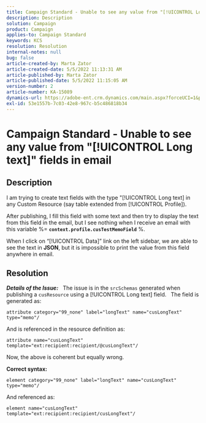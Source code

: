 ```yaml
---
title: Campaign Standard - Unable to see any value from "[!UICONTROL Long text]" fields in email
description: Description
solution: Campaign
product: Campaign
applies-to: Campaign Standard
keywords: KCS
resolution: Resolution
internal-notes: null
bug: false
article-created-by: Marta Zator
article-created-date: 5/5/2022 11:13:31 AM
article-published-by: Marta Zator
article-published-date: 5/5/2022 11:15:05 AM
version-number: 2
article-number: KA-15089
dynamics-url: https://adobe-ent.crm.dynamics.com/main.aspx?forceUCI=1&pagetype=entityrecord&etn=knowledgearticle&id=b6827162-64cc-ec11-a7b5-6045bd00dbbc
exl-id: 53e1557b-7c03-42e8-967c-b5c486818b34
---
```

# Campaign Standard - Unable to see any value from "[!UICONTROL Long text]" fields in email

## Description


I am trying to create text fields with the type "[!UICONTROL Long text] in any Custom Resource (say table extended from [!UICONTROL Profile]).

After publishing, I fill this field with some text and then try to display the text from this field in the email, but I see nothing when I receive an email with this variable %= <b>`context.profile.cusTestMemoField`</b> %.

When I click on “[!UICONTROL Data]” link on the left sidebar, we are able to see the text in <b>JSON</b>, but it is impossible to print the value from this field anywhere in email.


## Resolution


<b>*Details of the Issue:</b>*
 
The issue is in the `srcSchemas` generated when publishing a `cusResource` using a [!UICONTROL Long text] field.
 
The field is generated as:

```
attribute category="99_none" label="longText" name="cusLongText" type="memo"/
```
 
And is referenced in the resource definition as:

```
attribute name="cusLongText" template="ext:recipient:recipient/@cusLongText"/
```

Now, the above is coherent but equally wrong.
 

<b>Correct syntax:</b>

```
element category="99_none" label="longText" name="cusLongText" type="memo"/
```

And referenced as:
 
```
element name="cusLongText" template="ext:recipient:recipient/cusLongText"/
```
